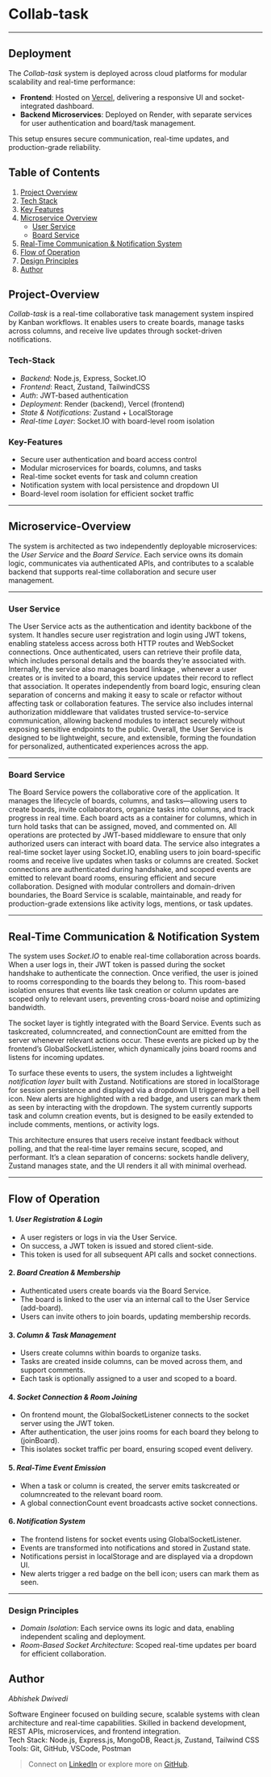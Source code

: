 # Collab-task

---
##  Deployment

The *Collab-task* system is deployed across cloud platforms for modular scalability and real-time performance:

- **Frontend**: Hosted on [Vercel](https://collab-task-five.vercel.app/), delivering a responsive UI and socket-integrated dashboard.
- **Backend Microservices**: Deployed on Render, with separate services for user authentication and board/task management.

This setup ensures secure communication, real-time updates, and production-grade reliability.


##  Table of Contents

1. [Project Overview](#Project-Overview)  
2. [Tech Stack](#Tech-Stack)  
3. [Key Features](#Key-Features)  
4. [Microservice Overview](#Microservice-Overview)  
   - [User Service](#user-service)  
   - [Board Service](#board-service)  
5. [Real-Time Communication & Notification System](#Real-Time-Communication-&-Notification-System)  
6. [Flow of Operation](#Flow-of-Operation)  
7. [Design Principles](#Design-Principles)  
8. [Author](#Author)



##  Project-Overview

*Collab-task* is a real-time collaborative task management system inspired by Kanban workflows. It enables users to create boards, manage tasks across columns, and receive live updates through socket-driven notifications.

###  Tech-Stack
- *Backend*: Node.js, Express, Socket.IO
- *Frontend*: React, Zustand, TailwindCSS
- *Auth*: JWT-based authentication
- *Deployment*: Render (backend), Vercel (frontend)
- *State & Notifications*: Zustand + LocalStorage
- *Real-time Layer*: Socket.IO with board-level room isolation

###  Key-Features
-  Secure user authentication and board access control
-  Modular microservices for boards, columns, and tasks
-  Real-time socket events for task and column creation
-  Notification system with local persistence and dropdown UI
-  Board-level room isolation for efficient socket traffic 


---

##  Microservice-Overview

The system is architected as two independently deployable microservices: the *User Service* and the *Board Service*. Each service owns its domain logic, communicates via authenticated APIs, and contributes to a scalable backend that supports real-time collaboration and secure user management.

---

###  User Service

The User Service acts as the authentication and identity backbone of the system. It handles secure user registration and login using JWT tokens, enabling stateless access across both HTTP routes and WebSocket connections. Once authenticated, users can retrieve their profile data, which includes personal details and the boards they’re associated with. Internally, the service also manages board linkage , whenever a user creates or is invited to a board, this service updates their record to reflect that association. It operates independently from board logic, ensuring clean separation of concerns and making it easy to scale or refactor without affecting task or collaboration features. The service also includes internal authorization middleware that validates trusted service-to-service communication, allowing backend modules to interact securely without exposing sensitive endpoints to the public. Overall, the User Service is designed to be lightweight, secure, and extensible, forming the foundation for personalized, authenticated experiences across the app.

---

###  Board Service

The Board Service powers the collaborative core of the application. It manages the lifecycle of boards, columns, and tasks—allowing users to create boards, invite collaborators, organize tasks into columns, and track progress in real time. Each board acts as a container for columns, which in turn hold tasks that can be assigned, moved, and commented on. All operations are protected by JWT-based middleware to ensure that only authorized users can interact with board data. The service also integrates a real-time socket layer using Socket.IO, enabling users to join board-specific rooms and receive live updates when tasks or columns are created. Socket connections are authenticated during handshake, and scoped events are emitted to relevant board rooms, ensuring efficient and secure collaboration. Designed with modular controllers and domain-driven boundaries, the Board Service is scalable, maintainable, and ready for production-grade extensions like activity logs, mentions, or task updates.

---

##  Real-Time Communication & Notification System

The system uses *Socket.IO* to enable real-time collaboration across boards. When a user logs in, their JWT token is passed during the socket handshake to authenticate the connection. Once verified, the user is joined to rooms corresponding to the boards they belong to. This room-based isolation ensures that events like task creation or column updates are scoped only to relevant users, preventing cross-board noise and optimizing bandwidth.

The socket layer is tightly integrated with the Board Service. Events such as taskcreated, columncreated, and connectionCount are emitted from the server whenever relevant actions occur. These events are picked up by the frontend’s GlobalSocketListener, which dynamically joins board rooms and listens for incoming updates.

To surface these events to users, the system includes a lightweight *notification layer* built with Zustand. Notifications are stored in localStorage for session persistence and displayed via a dropdown UI triggered by a bell icon. New alerts are highlighted with a red badge, and users can mark them as seen by interacting with the dropdown. The system currently supports task and column creation events, but is designed to be easily extended to include comments, mentions, or activity logs.

This architecture ensures that users receive instant feedback without polling, and that the real-time layer remains secure, scoped, and performant. It’s a clean separation of concerns: sockets handle delivery, Zustand manages state, and the UI renders it all with minimal overhead.

---

##  Flow of Operation

#### 1. *User Registration & Login*
- A user registers or logs in via the User Service.
- On success, a JWT token is issued and stored client-side.
- This token is used for all subsequent API calls and socket connections.

#### 2. *Board Creation & Membership*
- Authenticated users create boards via the Board Service.
- The board is linked to the user via an internal call to the User Service (add-board).
- Users can invite others to join boards, updating membership records.

#### 3. *Column & Task Management*
- Users create columns within boards to organize tasks.
- Tasks are created inside columns, can be moved across them, and support comments.
- Each task is optionally assigned to a user and scoped to a board.

#### 4. *Socket Connection & Room Joining*
- On frontend mount, the GlobalSocketListener connects to the socket server using the JWT token.
- After authentication, the user joins rooms for each board they belong to (joinBoard).
- This isolates socket traffic per board, ensuring scoped event delivery.

#### 5. *Real-Time Event Emission*
- When a task or column is created, the server emits taskcreated or columncreated to the relevant board room.
- A global connectionCount event broadcasts active socket connections.

#### 6. *Notification System*
- The frontend listens for socket events using GlobalSocketListener.
- Events are transformed into notifications and stored in Zustand state.
- Notifications persist in localStorage and are displayed via a dropdown UI.
- New alerts trigger a red badge on the bell icon; users can mark them as seen.

---

###  Design Principles

- *Domain Isolation*: Each service owns its logic and data, enabling independent scaling and deployment.
- *Room-Based Socket Architecture*: Scoped real-time updates per board for efficient collaboration.


##   Author

*Abhishek Dwivedi*  

Software Engineer focused on building secure, scalable systems with clean architecture and real-time capabilities. Skilled in backend development, REST APIs, microservices, and frontend integration.     
 Tech Stack: Node.js, Express.js, MongoDB, React.js, Zustand, Tailwind CSS
 Tools: Git, GitHub, VSCode, Postman

 



> Connect  on [LinkedIn](https://www.linkedin.com/in/abhishek-d-5a217425b?trk=public_profile_browsemap&originalSubdomain=in) or explore more on [GitHub](https://github.com/AbhishekDwivedi29).



